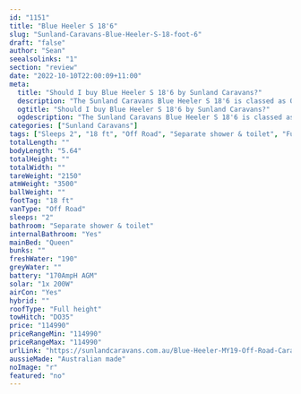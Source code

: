 ```yaml
---
id: "1151"
title: "Blue Heeler S 18'6"
slug: "Sunland-Caravans-Blue-Heeler-S-18-foot-6"
draft: "false"
author: "Sean"
seealsolinks: "1"
section: "review"
date: "2022-10-10T22:00:09+11:00"
meta:
  title: "Should I buy Blue Heeler S 18'6 by Sunland Caravans?"
  description: "The Sunland Caravans Blue Heeler S 18'6 is classed as Off Road, and sleeps 2 people. It is Australian made and comes in at 18 ft. It generally has Separate shower & toilet."
  ogtitle: "Should I buy Blue Heeler S 18'6 by Sunland Caravans?"
  ogdescription: "The Sunland Caravans Blue Heeler S 18'6 is classed as Off Road, and sleeps 2 people. It is Australian made and comes in at 18 ft. It generally has Separate shower & toilet."
categories: ["Sunland Caravans"]
tags: ["Sleeps 2", "18 ft", "Off Road", "Separate shower & toilet", "Full height", "Over 100k"]
totalLength: ""
bodyLength: "5.64"
totalHeight: ""
totalWidth: ""
tareWeight: "2150"
atmWeight: "3500"
ballWeight: ""
footTag: "18 ft"
vanType: "Off Road"
sleeps: "2"
bathroom: "Separate shower & toilet"
internalBathroom: "Yes"
mainBed: "Queen"
bunks: ""
freshWater: "190"
greyWater: ""
battery: "170AmpH AGM"
solar: "1x 200W"
airCon: "Yes"
hybrid: ""
roofType: "Full height"
towHitch: "DO35"
price: "114990"
priceRangeMin: "114990"
priceRangeMax: "114990"
urlLink: "https://sunlandcaravans.com.au/Blue-Heeler-MY19-Off-Road-Caravan"
aussieMade: "Australian made"
noImage: "r"
featured: "no"
---
```

